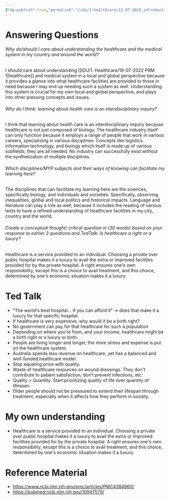 ```yaml
---
{"dg-publish":true,"permalink":"/idu/1-healthcare/12-07-2022-introduction-to-healthcare-as-an-idu/","dgHomeLink":true,"dgPassFrontmatter":false,"dgShowLocalGraph":true}
---
```


# Answering Questions
###### Why do/should I care about understanding the healthcare and the medical system in my country and around the world?
I should care about understanding [[IDU/1. Healthcare/19-07-2022 PRM 1|healthcare]] and medical system in a local and global perspective because it provides a glance into what healthcare facilities are provided to those in need because I may end up needing such a system as well. Understanding this system is crucial for my own local and global perspective, and plays into other pressing concepts and issues.

###### Why do I think: learning about health care is an interdisciplinary inquiry?
I think that learning about health care is an interdisciplinary inquiry because healthcare is not just composed of biology. The healthcare industry itself can only function because it employs a range of people that work in various careers, specializing in various disciplines. Concepts like logistics.  information technology, and biology which itself is made up of various subfields; they are all needed. No industry can successfully exist without the synthetization of multiple disciplines.

###### Which disciplines/MYP subjects and their ways of knowing can facilitate my learning here?
The disciplines that can facilitate my learning here are the sciences, specifically biology, and individuals and societies. Specifically, observing inequalities, global and local politics and historical impacts. Language and literature can play a role as well, because it includes the reading of various texts to have a refined understanding of healthcare facilities in my city, country and the world.

###### Create a conceptual thought/ critical question in (30 words) based on your response to earlier 3 questions and TedTalk: Is healthcare a right or a luxury?
Healthcare is a service provided to an individual. Choosing a private over public hospital makes it a luxury to avail the extra or improved facilities provided for by the private hospital. A right ensures one's own responsibility, except this is a choice to avail treatment, and this choice, determined by one's economic situation makes it a luxury.



# Ted Talk
- "The world's best hospital... if you can afford it" → does that make it a luxury for that specific hospital
- If healthcare is very expensive, why would it be a birth right?
- No government can pay for that healthcare for such a population
- Depending on where you're from, and your income, healthcare might be a birth right or a luxury or both.
- People are living longer and longer, the more stress and expense is put on the healthcare system.
- Australia spends less revenue on healthcare, yet has a balanced and well-funded healthcare model.
- Stop equating price with quality.
- Waste of healthcare resources on wound dressings. They don't contribute to patient satisfaction, don't prevent infections, etc.
- Quality > Quantity. Start prioritizing quality of life over quantity of lifespan.
- Older people should not be pressured to extend their lifespan through treatment, especially when it affects how they perform in society. 

# My own understanding
- Healthcare is a service provided to an individual. Choosing a private over public hospital makes it a luxury to avail the extra or improved facilities provided for by the private hospital. A right ensures one's own responsibility, except this is a choice to avail treatment, and this choice, determined by one's economic situation makes it a luxury.

# Reference Material
- https://www.ncbi.nlm.nih.gov/pmc/articles/PMC4384960/
- https://pubmed.ncbi.nlm.nih.gov/10947579/